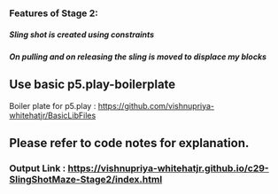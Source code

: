 ### Features of Stage 2:
##### Sling shot is created using constraints
##### On pulling and on releasing the sling is moved to displace my blocks

## Use basic p5.play-boilerplate
Boiler plate for p5.play : https://github.com/vishnupriya-whitehatjr/BasicLibFiles

## Please refer to code notes for explanation.

### Output Link : https://vishnupriya-whitehatjr.github.io/c29-SlingShotMaze-Stage2/index.html

